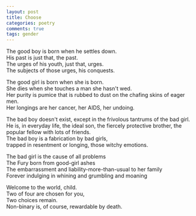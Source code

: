 ```yaml
---
layout: post
title: Choose
categories: poetry
comments: true
tags: gender
---
```


The good boy is born when he settles down.  
His past is just that, the past.  
The urges of his youth, just that, urges.  
The subjects of those urges, his conquests.  

The good girl is born when she is born.  
She dies when she touches a man she hasn't wed.  
Her purity is pumice that is rubbed to dust on the chafing skins of eager men.  
Her longings are her cancer, her AIDS, her undoing.  

The bad boy doesn't exist, except in the frivolous tantrums of the bad girl.  
He is, in everyday life, the ideal son, the fiercely protective brother, the popular fellow with lots of friends.  
The bad boy is a fabrication by bad girls,  
trapped in resentment or longing, those witchy emotions.  

The bad girl is the cause of all problems  
The Fury born from good-girl ashes  
The embarrassment and liability-more-than-usual to her family  
Forever indulging in whining and grumbling and moaning  

Welcome to the world, child.  
Two of four are chosen for you,  
Two choices remain.  
Non-binary is, of course, rewardable by death.  

